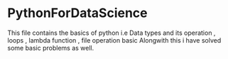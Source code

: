# PythonForDataScience
This file contains the basics of python i.e Data types and its operation , loops , lambda function , file operation basic 
Alongwith this i have solved some basic problems as well.
